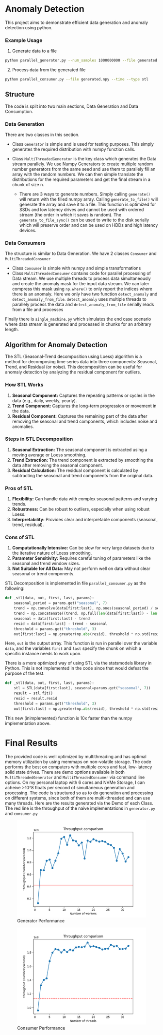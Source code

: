 # Anomaly Detection
This project aims to demonstrate efficient data generation and anomaly detection using python. 

### Example Usage

1. Generate data to a file
```bash
python parallel_generator.py --num_samples 1000000000 --file generated.npy --time --type normal --seasonality "{\"amplitude\": 0.1, \"period\": 200}" --sync
```

2. Process data from the generated file
```bash
python parallel_consumer.py --file generated.npy --time --type stl
```

## Structure

The code is split into two main sections, Data Generation and Data Consumption.

### Data Generation

There are two classes in this section. 
- Class `Generator` is simple and is used for testing purposes. This simply generates the required distribution with numpy function calls. 

- Class `MultiThreadedGenerator` is the key class which generates the Data stream parallely. We use Numpy Generators to create multiple random number generators from the same seed and use them to parallely fill an array with the random numbers. We can then simple translate the distributions for the required parameters and get the final stream in a chunk of size n. 
    - There are 3 ways to generate numbers. Simply calling `generate()` will return with the filled numpy array. Calling `generate_to_file()` will generate the array and save it to a file. This function is optimized for SSDs and low latency drives and cannot be used with ordered stream (the order in which it saves is random). The `generate_to_file_sync()` can be used to write to the disk serially which will preserve order and can be used on HDDs and high latency devices.

### Data Consumers
The structure is similar to Data Generation. We have 2 classes `Consumer` and `MultiThreadedConsumer`
- Class `Consumer` is simple with numpy and simple transformations
- Class `MultiThreadedConsumer` contains code for parallel processing of Data stream. We use multiple threads to process data simultaneously and create the anomaly mask for the input data stream. We can later compress this mask using `np.where()` to only report the indices where there is an anomaly. Here we only have two function `detect_anomaly` and `detect_anomaly_from_file`. `detect_anomaly` uses multiple threads to parallely process the data and `detect_anomaly_from_file` serially reads from a file and processes 

Finally there is `single_machine.py` which simulates the end case scenario where data stream is generated and processed in chunks for an arbitrary length. 

## Algorithm for Anomaly Detection

The STL (Seasonal-Trend decomposition using Loess) algorithm is a method for decomposing time series data into three components: Seasonal, Trend, and Residual (or noise). This decomposition can be useful for anomaly detection by analyzing the residual component for outliers.

### How STL Works
1. **Seasonal Component:** Captures the repeating patterns or cycles in the data (e.g., daily, weekly, yearly).
2. **Trend Component:** Captures the long-term progression or movement in the data.
3. **Residual Component:** Captures the remaining part of the data after removing the seasonal and trend components, which includes noise and anomalies.

### Steps in STL Decomposition
1. **Seasonal Extraction:** The seasonal component is extracted using a moving average or Loess smoothing.
2. **Trend Extraction:** The trend component is extracted by smoothing the data after removing the seasonal component.
3. **Residual Calculation:** The residual component is calculated by subtracting the seasonal and trend components from the original data.

### Pros of STL
1. **Flexibility:** Can handle data with complex seasonal patterns and varying trends.
2. **Robustness:** Can be robust to outliers, especially when using robust Loess.
3. **Interpretability:** Provides clear and interpretable components (seasonal, trend, residual).

### Cons of STL
1. **Computationally Intensive:** Can be slow for very large datasets due to the iterative nature of Loess smoothing.
2. **Parameter Sensitivity:** Requires careful tuning of parameters like the seasonal and trend window sizes.
3. **Not Suitable for All Data:** May not perform well on data without clear seasonal or trend components.

STL Decomposition is implemented in file `parallel_consumer.py` as the following:

```python
def _stl(data, out, first, last, params):
    seasonal_period = params.get("seasonal", 7)
    trend = np.convolve(data[first:last], np.ones(seasonal_period) / seasonal_period, mode="valid")
    trend = np.concatenate((trend, np.full(len(data[first:last]) - len(trend), trend[-1])))
    seasonal = data[first:last] - trend
    resid = data[first:last] - trend - seasonal
    threshold = params.get("threshold", 3)
    out[first:last] = np.greater(np.abs(resid), threshold * np.std(resid))
```

Here, `out` is the output array. This function is run in parallel over the variable `data`, and the variables `first` and `last` specify the chunk on which a specific instance needs to work upon.

There is a more optimized way of using STL via the statsmodels library in Python. This is not implemented in the code since that would defeat the purpose of the test.
```python
def _stl(data, out, first, last, params):
    stl = STL(data[first:last], seasonal=params.get("seasonal", 7))
    result = stl.fit()
    resid = result.resid
    threshold = params.get("threshold", 3)
    out[first:last] = np.greater(np.abs(resid), threshold * np.std(resid))
```
This new (inimplemented) function is 10x faster than the numpy implementation above.

# Final Results
The provided code is well optimized by multithreading and has optimal memory utilization by using memmaps on non-volatile storage. The code performs the best on computers with multiple cores and fast, low-latency solid state drives. There are demo opttions available in both `MultiThreadedGenerator` and `MultiThreadedConsumer` via command line options. On my personal laptop with 6 cores and NVMe Storage, I can acheive >10^8 floats per second of simultaneous generation and processing. The code is structured so as to do generation and processing on different systems, since both of them are multi-threaded and can use many threads. Here are the results generated via the Demo of each Class. The red line is the throughput of the naive implementations in `generator.py` and `consumer.py`

<figure>
  <img
  src="generator.png"
  alt="Generator Performance">
  <figcaption>Generator Performance</figcaption>
</figure>

<figure>
  <img
  src="consumer.png"
  alt="Consumer Performance">
  <figcaption>Consumer Performance</figcaption>
</figure>